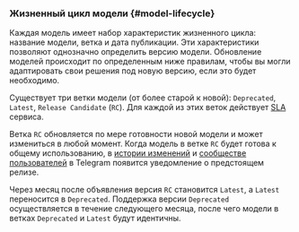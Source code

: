 ### Жизненный цикл модели {#model-lifecycle}

Каждая модель имеет набор характеристик жизненного цикла: название модели, ветка и дата публикации. Эти характеристики позволяют однозначно определить версию модели. Обновление моделей происходит по определенным ниже правилам, чтобы вы могли адаптировать свои решения под новую версию, если это будет необходимо. 

Существует три ветки модели (от более старой к новой): `Deprecated`, `Latest`, `Release Candidate` (`RC`). Для каждой из этих веток действует [SLA](../../overview/sla.md) сервиса. 

Ветка `RC` обновляется по мере готовности новой модели и может измениться в любой момент. Когда модель в ветке `RC` будет готова к общему использованию, в [истории изменений](../../foundation-models/release-notes/index.md) и [сообществе пользователей](https://t.me/YFM_Community) в Telegram появится уведомление о предстоящем релизе.

Через месяц после объявления версия `RC` становится `Latest`, а `Latest` переносится в `Deprecated`. Поддержка версии `Deprecated` осуществляется в течение следующего месяца, после чего модели в ветках `Deprecated` и `Latest` будут идентичны.